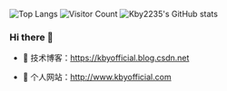 ![Top Langs](https://github-readme-stats.vercel.app/api/top-langs/?username=all-smile&layout=compact&theme=tokyonight)
![Visitor Count](https://profile-counter.glitch.me/Kby2235/count.svg)
![Kby2235's GitHub stats](https://github-readme-stats.vercel.app/api?username=Kby2235&show_icons=true&theme=tokyonight)
  
### Hi there  🌅
- :orange_book: 技术博客：https://kbyofficial.blog.csdn.net
 
- :hammer:  个人网站：http://www.kbyofficial.com
 
